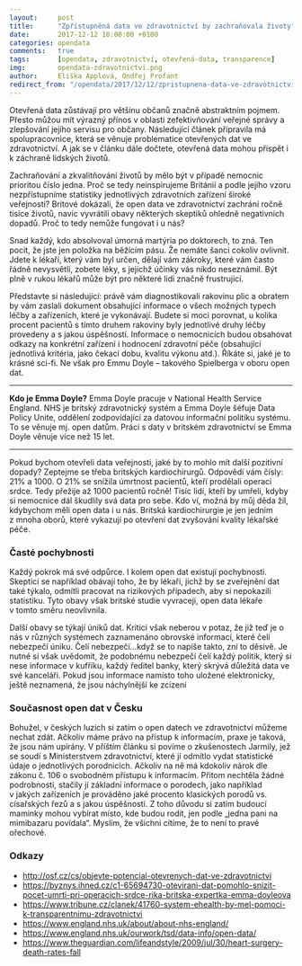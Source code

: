 ```yaml
---
layout:     post
title:      "Zpřístupněná data ve zdravotnictví by zachraňovala životy"
date:       2017-12-12 18:00:00 +0100
categories: opendata
comments:   true
tags:       [opendata, zdravotnictví, otevřená-data, transparence]
img:        opendata-zdravotnictvi.png
author:     Eliška Applová, Ondřej Profant
redirect_from: "/opendata/2017/12/12/zpristupnena-data-ve-zdravotnictvi-by-zachranovala-zivoty.html"
---
```

Otevřená data zůstávají pro většinu občanů značně abstraktním pojmem. Přesto můžou mít výrazný přínos v oblasti zefektivňování veřejné správy a zlepšování jejího servisu pro občany. Následující článek připravila má spolupracovnice, která se věnuje problematice otevřených dat ve zdravotnictví. A jak se v článku dále dočtete, otevřená data mohou přispět i k záchraně lidských životů.

<!--more-->

Zachraňování a zkvalitňování životů by mělo být v případě nemocnic prioritou číslo jedna. Proč se tedy neinspirujeme Británií a podle jejího vzoru nezpřístupníme statistiky jednotlivých zdravotních zařízení široké veřejnosti? Britové dokázali, že open data ve zdravotnictví zachrání ročně tisíce životů, navíc vyvrátili obavy některých skeptiků ohledně negativních dopadů. Proč to tedy nemůže fungovat i u nás?

Snad každý, kdo absolvoval úmorná martýria po doktorech, to zná. Ten pocit, že jste jen položka na běžícím pásu. Že nemáte šanci cokoliv ovlivnit. Jdete k lékaři, který vám byl určen, dělají vám zákroky, které vám často řádně nevysvětlí, zobete léky, s jejichž účinky vás nikdo neseznámil. Být plně v rukou lékařů může být pro některé lidi značně frustrující.

Představte si následující: právě vám diagnostikovali rakovinu plic a obratem by vám zaslali dokument obsahující informace o všech možných typech léčby a zařízeních, které je vykonávají. Budete si moci porovnat, u kolika procent pacientů s tímto druhem rakoviny byly jednotlivé druhy léčby provedeny a s jakou úspěšností. Informace o nemocnicích budou obsahovat odkazy na konkrétní zařízení i hodnocení zdravotní péče (obsahující jednotlivá kritéria, jako čekací dobu, kvalitu výkonu atd.). Říkáte si, jaké je to krásné sci-fi. Ne však pro Emmu Doyle – takového Spielberga v oboru open dat.

---
**Kdo je Emma Doyle?**
Emma Doyle pracuje v National Health Service England. NHS je britský zdravotnický systém a Emma Doyle šéfuje Data Policy Unite, oddělení zodpovídající za datovou informační politiku systému. To se věnuje mj. open datům. Práci s daty v britském zdravotnictví se Emma Doyle věnuje více než 15 let.

---

Pokud bychom otevřeli data veřejnosti, jaké by to mohlo mít další pozitivní dopady? Zeptejme se třeba britských kardiochirurgů. Odpovědí vám čísly: 21% a 1000. O 21% se snížila úmrtnost pacientů, kteří prodělali operaci srdce. Tedy přežije až 1000 pacientů ročně! Tisíc lidí, kteří by umřeli, kdyby si nemocnice dál škudlily svá data pro sebe. Kdo ví, možná by můj děda žil, kdybychom měli open data i u nás. Britská kardiochirurgie je jen jedním z mnoha oborů, které vykazují po otevření dat zvyšování kvality lékařské péče.

### Časté pochybnosti

Každý pokrok má své odpůrce. I kolem open dat existují pochybnosti. Skeptici se například obávají toho, že by lékaři, jichž by se zveřejnění dat také týkalo, odmítli pracovat na rizikových případech, aby si nepokazili statistiku. Tyto obavy však britské studie vyvracejí, open data lékaře v tomto směru neovlivnila.

Další obavy se týkají úniků dat. Kritici však neberou v potaz, že již teď je o nás v různých systémech zaznamenáno obrovské informací, které čelí nebezpečí úniku. Čelí nebezpečí…když se to napíše takto, zní to děsivě. Je nutné si však uvědomit, že podobnému nebezpečí čelí každý politik, který si nese informace v kufříku, každý ředitel banky, který skrývá důležitá data ve své kanceláři. Pokud jsou informace namísto toho uložené elektronicky, ještě neznamená, že jsou náchylnější ke zcizení

### Současnost open dat v Česku

Bohužel, v českých luzích si zatím o open datech ve zdravotnictví můžeme nechat zdát. Ačkoliv máme právo na přístup k informacím, praxe je taková, že jsou nám upírány. V příštím článku si povíme o zkušenostech Jarmily, jež se soudí s Ministerstvem zdravotnictví, které jí odmítlo vydat statistické údaje o jednotlivých porodnicích. Ačkoliv na ně má kdokoliv nárok dle zákonu č. 106 o svobodném přístupu k informacím. Přitom nechtěla žádné podrobnosti, stačily jí základní informace o porodech, jako například v jakých zařízeních je prováděno jaké procento klasických porodů vs. císařských řezů a s jakou úspěšností. Z toho důvodu si zatím budoucí maminky mohou vybírat místo, kde budou rodit, jen podle „jedna pani na mimibazaru povídala“. Myslím, že všichni cítíme, že to není to pravé ořechové.


### Odkazy

- <http://osf.cz/cs/objevte-potencial-otevrenych-dat-ve-zdravotnictvi>
- <https://byznys.ihned.cz/c1-65694730-otevirani-dat-pomohlo-snizit-pocet-umrti-pri-operacich-srdce-rika-britska-expertka-emma-doyleova>
- <https://www.tribune.cz/clanek/41760-system-ehealth-by-mel-pomoci-k-transparentnimu-zdravotnictvi>
- <https://www.england.nhs.uk/about/about-nhs-england/>
- <https://www.england.nhs.uk/ourwork/tsd/data-info/open-data/>
- <https://www.theguardian.com/lifeandstyle/2009/jul/30/heart-surgery-death-rates-fall>

